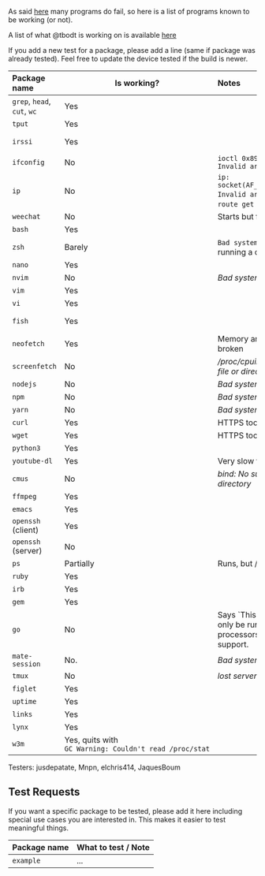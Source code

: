 As said [here](https://github.com/tbodt/ish/wiki/FAQ#q-x-does-not-work) many programs do fail, so here is a list of programs known to be working (or not).

A list of what @tbodt is working on is available [here](https://github.com/tbodt/ish/projects/7)

If you add a new test for a package, please add a line (same if package was already tested). Feel free to update the device tested if the build is newer.

| Package name | Is working? | Notes | iSH version number |
|:-|-|:-|:-|
| `grep`, `head`, `cut`, `wc` |Yes||33|
| `tput` |Yes||33|
| `irssi` |Yes|| 38 (unreleased) |
| `ifconfig` |No| `ioctl 0x8912 failed: Invalid argument` | 33 |
| `ip` | No | `ip: socket(AF_NETLINK,3,0): Invalid argument` (`ip route get 1`) | 33 |
| `weechat` | No | Starts but fails  |35|
| `bash` | Yes || 33 |
| `zsh` | Barely | `Bad system call` after running a command| 33 |
| `nano` | Yes ||33|
| `nvim` | No | _Bad system call_ |34|
| `vim` | Yes ||33|
| `vi` | Yes ||33|
| `fish` | Yes ||38 (unreleased)|
| `neofetch` | Yes | Memory and Uptime and broken|33|
| `screenfetch` | No | _/proc/cpuinfo: No such file or directory_ |33|
| `nodejs` | No | _Bad system call_ |33|
| `npm` | No | _Bad system call_ |33|
| `yarn` | No | _Bad system call_ |33|
| `curl` | Yes | HTTPS too |33|
| `wget` | Yes | HTTPS too |33|
| `python3` | Yes ||33|
| `youtube-dl` | Yes | Very slow to start |35|
| `cmus` | No | _bind: No such file or directory_ |33|
| `ffmpeg` | Yes | |35|
| `emacs` | Yes ||36|
| `openssh` (client)| Yes | |31|
| `openssh` (server)| No | |31|
| `ps` | Partially | Runs, but /proc is empty. |34|
| `ruby` | Yes ||34|
| `irb` | Yes ||35|
| `gem` | Yes ||38|
| `go` | No | Says `This program can only be run on processors with MMX support. |34|
| `mate-session`| No. | _Bad system call_. |37|
| `tmux` | No | _lost server_ |37|
| `figlet` | Yes | |40|
| `uptime` | Yes | |40|
| `links` | Yes |  |40|
| `lynx` | Yes ||40|
| `w3m` | Yes, quits with `GC Warning: Couldn't read /proc/stat` ||40|

Testers:
jusdepatate, Mnpn, elchris414, JaquesBoum


## Test Requests

If you want a specific package to be tested, please add it here including special use cases you are interested in. This makes it easier to test meaningful things.

| Package name  | What to test / Note        | 
| :-------------|:---------------------------|
| `example`     | ...   |                   